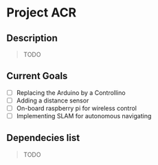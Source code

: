 # Project ACR

## Description

> TODO

## Current Goals

- [ ] Replacing the Arduino by a Controllino
- [ ] Adding a distance sensor
- [ ] On-board raspberry pi for wireless control
- [ ] Implementing SLAM for autonomous navigating

## Dependecies list

> TODO

